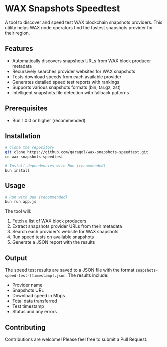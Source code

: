 # WAX Snapshots Speedtest

A tool to discover and speed test WAX blockchain snapshots providers. This utility helps WAX node operators find the fastest snapshots provider for their region.

## Features

- Automatically discovers snapshots URLs from WAX block producer metadata
- Recursively searches provider websites for WAX snapshots
- Tests download speeds from each available provider
- Generates detailed speed test reports with rankings
- Supports various snapshots formats (bin, tar.gz, zst)
- Intelligent snapshots file detection with fallback patterns

## Prerequisites

- Bun 1.0.0 or higher (recommended)

## Installation

```bash
# Clone the repository
git clone https://github.com/qaraqol/wax-snapshots-speedtest.git
cd wax-snapshots-speedtest

# Install dependencies with Bun (recommended)
bun install

```

## Usage

```bash
# Run with Bun (recommended)
bun run app.js

```

The tool will:

1. Fetch a list of WAX block producers
2. Extract snapshots provider URLs from their metadata
3. Search each provider's website for WAX snapshots
4. Run speed tests on available snapshots
5. Generate a JSON report with the results

## Output

The speed test results are saved to a JSON file with the format `snapshots-speed-test-[timestamp].json`. The results include:

- Provider name
- Snapshots URL
- Download speed in Mbps
- Total data transferred
- Test timestamp
- Status and any errors

## Contributing

Contributions are welcome! Please feel free to submit a Pull Request.
